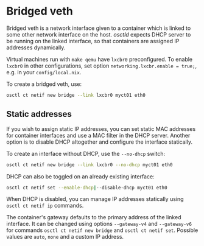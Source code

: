 # Bridged veth
Bridged veth is a network interface given to a container which is linked
to some other network interface on the host. *osctld* expects DHCP server
to be running on the linked interface, so that containers are assigned IP
addresses dynamically.

Virtual machines run with `make qemu` have `lxcbr0` preconfigured. To enable
`lxcbr0` in other configurations, set option `networking.lxcbr.enable = true;`,
e.g. in your `config/local.nix`.

To create a bridged veth, use:

```bash
osctl ct netif new bridge --link lxcbr0 myct01 eth0
```

## Static addresses
If you wish to assign static IP addresses, you can set static MAC addresses
for container interfaces and use a MAC filter in the DHCP server. Another option
is to disable DHCP altogether and configure the interface statically.

To create an interface without DHCP, use the `--no-dhcp` switch:

```bash
osctl ct netif new bridge --link lxcbr0 --no-dhcp myct01 eth0
```

DHCP can also be toggled on an already existing interface:

```bash
osctl ct netif set --enable-dhcp|--disable-dhcp myct01 eth0
```

When DHCP is disabled, you can manage IP addresses statically using
`osctl ct netif ip` commands.

The container's gateway defaults to the primary address of the linked interface.
It can be changed using options `--gateway-v4` and `--gateway-v6` for commands
`osctl ct netif new bridge` and `osctl ct netif set`. Possible values are `auto`,
`none` and a custom IP address.
